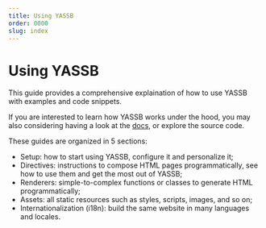 ```yaml
---
title: Using YASSB
order: 0000
slug: index
---
```

# Using YASSB

This guide provides a comprehensive explaination of how to use YASSB with examples and code snippets.

If you are interested to learn how YASSB works under the hood, you may also considering having a look at the [docs](/docs), or explore the source code.

These guides are organized in 5 sections:

- Setup: how to start using YASSB, configure it and personalize it;
- Directives: instructions to compose HTML pages programmatically, see how to use them and get the most out of YASSB;
- Renderers: simple-to-complex functions or classes to generate HTML programmatically;
- Assets: all static resources such as styles, scripts, images, and so on;
- Internationalization (i18n): build the same website in many languages and locales.
